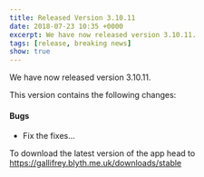 ```yaml
---
title: Released Version 3.10.11
date: 2018-07-23 10:35 +0000
excerpt: We have now released version 3.10.11.
tags: [release, breaking news]
show: true
---
```


We have now released version 3.10.11.

This version contains the following changes:

#### Bugs

* Fix the fixes...


To download the latest version of the app head to <https://gallifrey.blyth.me.uk/downloads/stable>
